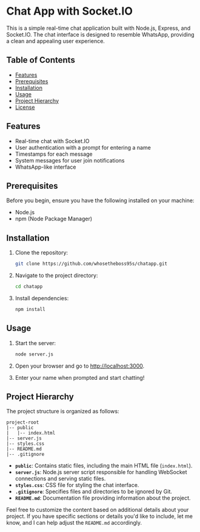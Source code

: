 
# Chat App with Socket.IO

This is a simple real-time chat application built with Node.js, Express, and Socket.IO. The chat interface is designed to resemble WhatsApp, providing a clean and appealing user experience.

## Table of Contents

- [Features](#features)
- [Prerequisites](#prerequisites)
- [Installation](#installation)
- [Usage](#usage)
- [Project Hierarchy](#project-hierarchy)
- [License](#license)

## Features

- Real-time chat with Socket.IO
- User authentication with a prompt for entering a name
- Timestamps for each message
- System messages for user join notifications
- WhatsApp-like interface

## Prerequisites

Before you begin, ensure you have the following installed on your machine:

- Node.js
- npm (Node Package Manager)

## Installation

1. Clone the repository:

   ```bash
   git clone https://github.com/whosetheboss95s/chatapp.git
   ```

2. Navigate to the project directory:

   ```bash
   cd chatapp
   ```

3. Install dependencies:

   ```bash
   npm install
   ```

## Usage

1. Start the server:

   ```bash
   node server.js
   ```

2. Open your browser and go to [http://localhost:3000](http://localhost:3000).

3. Enter your name when prompted and start chatting!

## Project Hierarchy

The project structure is organized as follows:

```plaintext
project-root
|-- public
|   |-- index.html
|-- server.js
|-- styles.css
|-- README.md
|-- .gitignore
```

- **`public`**: Contains static files, including the main HTML file (`index.html`).
- **`server.js`**: Node.js server script responsible for handling WebSocket connections and serving static files.
- **`styles.css`**: CSS file for styling the chat interface.
- **`.gitignore`**: Specifies files and directories to be ignored by Git.
- **`README.md`**: Documentation file providing information about the project.


Feel free to customize the content based on additional details about your project. If you have specific sections or details you'd like to include, let me know, and I can help adjust the `README.md` accordingly.
